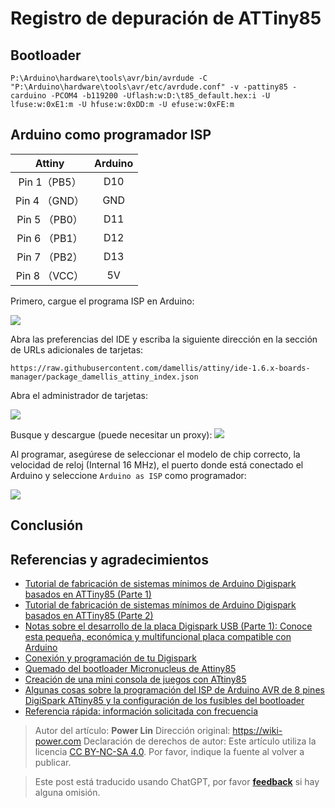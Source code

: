 # Registro de depuración de ATTiny85

## Bootloader

```shell
P:\Arduino\hardware\tools\avr/bin/avrdude -C "P:\Arduino\hardware\tools\avr/etc/avrdude.conf" -v -pattiny85 -carduino -PCOM4 -b119200 -Uflash:w:D:\t85_default.hex:i -U lfuse:w:0xE1:m -U hfuse:w:0xDD:m -U efuse:w:0xFE:m
```

## Arduino como programador ISP

|    Attiny     | Arduino |
| :-----------: | :-----: |
| Pin 1（PB5）  |   D10   |
| Pin 4 （GND） |   GND   |
| Pin 5 （PB0） |   D11   |
| Pin 6 （PB1） |   D12   |
| Pin 7 （PB2） |   D13   |
| Pin 8 （VCC） |   5V    |

Primero, cargue el programa ISP en Arduino:

![](https://img.wiki-power.com/d/wiki-media/img/20200426144425.png)

Abra las preferencias del IDE y escriba la siguiente dirección en la sección de URLs adicionales de tarjetas:

```
https://raw.githubusercontent.com/damellis/attiny/ide-1.6.x-boards-manager/package_damellis_attiny_index.json
```

Abra el administrador de tarjetas:

![](https://img.wiki-power.com/d/wiki-media/img/20200426144642.png)

Busque y descargue (puede necesitar un proxy):
![](https://img.wiki-power.com/d/wiki-media/img/20200426144732.png)

Al programar, asegúrese de seleccionar el modelo de chip correcto, la velocidad de reloj (Internal 16 MHz), el puerto donde está conectado el Arduino y seleccione `Arduino as ISP` como programador:

![](https://img.wiki-power.com/d/wiki-media/img/20200426144834.png)

## Conclusión

## Referencias y agradecimientos

- [Tutorial de fabricación de sistemas mínimos de Arduino Digispark basados en ATTiny85 (Parte 1)](https://blog.csdn.net/Argon_Ghost/article/details/103637870?depth_1-utm_source=distribute.pc_relevant.none-task-blog-BlogCommendFromBaidu-4&utm_source=distribute.pc_relevant.none-task-blog-BlogCommendFromBaidu-4)
- [Tutorial de fabricación de sistemas mínimos de Arduino Digispark basados en ATTiny85 (Parte 2)](https://blog.csdn.net/Argon_Ghost/article/details/103859931)
- [Notas sobre el desarrollo de la placa Digispark USB (Parte 1): Conoce esta pequeña, económica y multifuncional placa compatible con Arduino](https://zhuanlan.zhihu.com/p/73336394)
- [Conexión y programación de tu Digispark](http://digistump.com/wiki/digispark/tutorials/connecting)
- [Quemado del bootloader Micronucleus de Attiny85](http://iremo-tw.blogspot.com/2018/03/attiny85-micronucleus-bootloader.html)
- [Creación de una mini consola de juegos con ATtiny85](https://www.jianshu.com/p/55e86b4e0194)
- [Algunas cosas sobre la programación del ISP de Arduino AVR de 8 pines DigiSpark ATtiny85 y la configuración de los fusibles del bootloader](http://blog.sina.com.cn/s/blog_6566538d0102w6qk.html)
- [Referencia rápida: información solicitada con frecuencia](http://digistump.com/wiki/digispark/quickref)

> Autor del artículo: **Power Lin**
> Dirección original: <https://wiki-power.com>
> Declaración de derechos de autor: Este artículo utiliza la licencia [CC BY-NC-SA 4.0](https://creativecommons.org/licenses/by/4.0/deed.zh). Por favor, indique la fuente al volver a publicar.

> Este post está traducido usando ChatGPT, por favor [**feedback**](https://github.com/linyuxuanlin/Wiki_MkDocs/issues/new) si hay alguna omisión.
